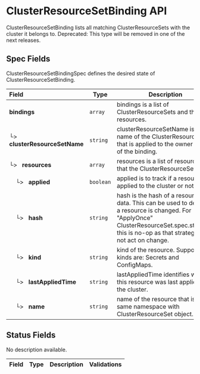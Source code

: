 # ClusterResourceSetBinding API

ClusterResourceSetBinding lists all matching ClusterResourceSets with the cluster it belongs to.
Deprecated: This type will be removed in one of the next releases.

## Spec Fields

ClusterResourceSetBindingSpec defines the desired state of ClusterResourceSetBinding.

| Field | Type | Description | Validations |
|:---|---|---|---|
|  **bindings** | `array` | bindings is a list of ClusterResourceSets and their resources. | N/A |
| └>&nbsp;&nbsp; **clusterResourceSetName** | `string` | clusterResourceSetName is the name of the ClusterResourceSet that is applied to the owner cluster of the binding. | N/A |
| └>&nbsp;&nbsp; **resources** | `array` | resources is a list of resources that the ClusterResourceSet has. | N/A |
| &nbsp;&nbsp;&nbsp;&nbsp;└>&nbsp;&nbsp; **applied** | `boolean` | applied is to track if a resource is applied to the cluster or not. | N/A |
| &nbsp;&nbsp;&nbsp;&nbsp;└>&nbsp;&nbsp; **hash** | `string` | hash is the hash of a resource's data. This can be used to decide if a resource is changed. For "ApplyOnce" ClusterResourceSet.spec.strategy, this is no-op as that strategy does not act on change. | N/A |
| &nbsp;&nbsp;&nbsp;&nbsp;└>&nbsp;&nbsp; **kind** | `string` | kind of the resource. Supported kinds are: Secrets and ConfigMaps. | N/A |
| &nbsp;&nbsp;&nbsp;&nbsp;└>&nbsp;&nbsp; **lastAppliedTime** | `string` | lastAppliedTime identifies when this resource was last applied to the cluster. | N/A |
| &nbsp;&nbsp;&nbsp;&nbsp;└>&nbsp;&nbsp; **name** | `string` | name of the resource that is in the same namespace with ClusterResourceSet object. | N/A |
## Status Fields

No description available.

| Field | Type | Description | Validations |
|:---|---|---|---|

